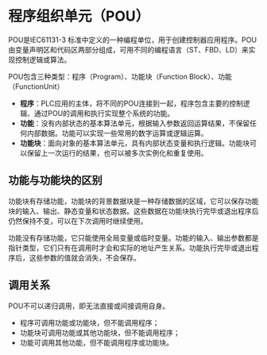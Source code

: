 # 程序组织单元（POU）

POU是IEC61131-3 标准中定义的一种编程单位，用于创建控制器应用程序。POU由变量声明区和代码区两部分组成，可用不同的编程语言（ST、FBD、LD）来实现控制逻辑或算法。

POU包含三种类型：程序（Program）、功能块（Function Block）、功能（FunctionUnit）

- **程序**：PLC应用的主体，将不同的POU连接到一起，程序包含主要的控制逻辑、通过POU的调用和执行实现整个系统的功能。
- **功能**：没有内部状态的基本算法单元，根据输入参数返回运算结果，不保留任何内部数据。功能可以实现一些常用的数字运算或逻辑运算。
- **功能块**：面向对象的基本算法单元，具有内部状态变量和执行逻辑。功能块可以保留上一次运行的结果，也可以被多次实例化和重复使用。

## 功能与功能块的区别

功能块有存储功能，功能块的背景数据块是一种存储数据的区域，它可以保存功能块的输入、输出、静态变量和状态数据。这些数据在功能块执行完毕或退出程序后仍然保持不变，可以在下次调用时继续使用。

功能没有存储功能，它只能使用全局变量或临时变量。功能的输入、输出参数都是指针类型，它们只有在调用时才会和实际的地址产生关系。功能执行完毕或退出程序后，这些参数的值就会消失，不会保存。

## 调用关系
POU不可以递归调用，即无法直接或间接调用自身。
- 程序可调用功能或功能块，但不能调用程序；
- 功能块可调用功能或其他功能块，但不能调用程序；
- 功能可调用其他功能，但不能调用程序或功能块。
